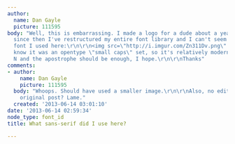 ```yaml
---
author:
  name: Dan Gayle
  picture: 111595
body: "Well, this is embarrassing. I made a logo for a dude about a year ago, and
  since then I've restructured my entire font library and I can't seem to recall which
  font I used here:\r\n\r\n<img src=\"http://i.imgur.com/Zn311Dv.png\" />\r\n\r\nI
  know it was an opentype \"small caps\" set, so it's relatively modern. That gap-toothed
  N and the apostrophe should be enough, I hope.\r\n\r\nThanks"
comments:
- author:
    name: Dan Gayle
    picture: 111595
  body: "Whoops. Should have used a smaller image.\r\n\r\nAlso, no editing of the
    original post? Lame."
  created: '2013-06-14 03:01:10'
date: '2013-06-14 02:59:34'
node_type: font_id
title: What sans-serif did I use here?

---
```

